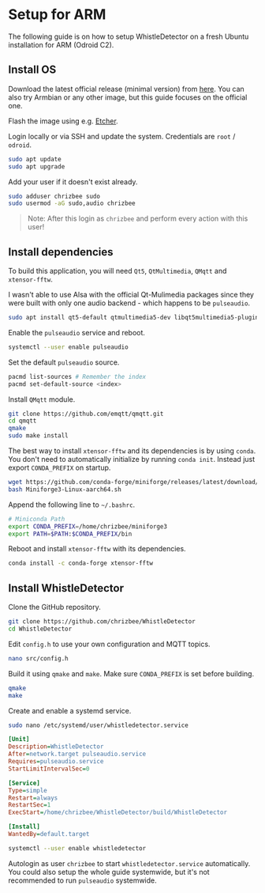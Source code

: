# Setup for ARM

The following guide is on how to setup WhistleDetector on a fresh Ubuntu installation for ARM (Odroid C2).

## Install OS

Download the latest official release (minimal version) from [here](https://wiki.odroid.com/odroid-c2/os_images/ubuntu/ubuntu). You can also try Armbian or any other image, but this guide focuses on the official one.

Flash the image using e.g. [Etcher](https://www.balena.io/etcher/).

Login locally or via SSH and update the system. Credentials are `root` / `odroid`.

```bash
sudo apt update
sudo apt upgrade
```

Add your user if it doesn't exist already.

```bash
sudo adduser chrizbee sudo
sudo usermod -aG sudo,audio chrizbee
```

> Note: After this login as `chrizbee` and perform every action with this user!

## Install dependencies

To build this application, you will need `Qt5`, `QtMultimedia`, `QMqtt` and `xtensor-fftw`.

I wasn't able to use Alsa with the official Qt-Mulimedia packages since they were built with only one audio backend - which happens to be `pulseaudio`.

```bash
sudo apt install qt5-default qtmultimedia5-dev libqt5multimedia5-plugins pulseaudio git libfftw3-dev
```

Enable the `pulseaudio` service and reboot.

```bash
systemctl --user enable pulseaudio
```

Set the default `pulseaudio` source.

```bash
pacmd list-sources # Remember the index
pacmd set-default-source <index>
```

Install `QMqtt` module.

```bash
git clone https://github.com/emqtt/qmqtt.git
cd qmqtt
qmake
sudo make install
```

The best way to install `xtensor-fftw` and its dependencies is by using `conda`. You don't need to automatically initialize by running `conda init`. Instead just export `CONDA_PREFIX` on startup.

```bash
wget https://github.com/conda-forge/miniforge/releases/latest/download/Miniforge3-Linux-aarch64.sh
bash Miniforge3-Linux-aarch64.sh
```

Append the following line to `~/.bashrc`.

```bash
# Miniconda Path
export CONDA_PREFIX=/home/chrizbee/miniforge3
export PATH=$PATH:$CONDA_PREFIX/bin
```

Reboot and install `xtensor-fftw` with its dependencies.

```bash
conda install -c conda-forge xtensor-fftw
```

## Install WhistleDetector

Clone the GitHub repository.

```bash
git clone https://github.com/chrizbee/WhistleDetector
cd WhistleDetector
```

Edit `config.h` to use your own configuration and MQTT topics.

```bash
nano src/config.h
```

Build it using `qmake` and `make`. Make sure `CONDA_PREFIX` is set before building.

```bash
qmake
make
```

Create and enable a systemd service.

```bash
sudo nano /etc/systemd/user/whistledetector.service
```

```ini
[Unit]
Description=WhistleDetector
After=network.target pulseaudio.service
Requires=pulseaudio.service
StartLimitIntervalSec=0

[Service]
Type=simple
Restart=always
RestartSec=1
ExecStart=/home/chrizbee/WhistleDetector/build/WhistleDetector

[Install]
WantedBy=default.target
```

```bash
systemctl --user enable whistledetector
```

Autologin as user `chrizbee` to start `whistledetector.service` automatically. You could also setup the whole guide systemwide, but it's not recommended to run `pulseaudio` systemwide.
